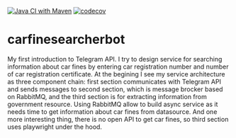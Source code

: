 [![Java CI with Maven](https://github.com/arkasandr/carfinesearcherbot/actions/workflows/maven.yml/badge.svg)](https://github.com/arkasandr/carfinesearcherbot/actions/workflows/maven.yml)
[![codecov](https://codecov.io/gh/arkasandr/carfinesearcherbot/branch/master/graph/badge.svg)](https://codecov.io/gh/arkasandr/carfinesearcherbot)



# carfinesearcherbot

My first introduction to Telegram API. 
I try to design service for searching information about car fines by entering car registration number and number of car registration certificate.
At the begining I see my service architecture as three component chain:
first section communicates with Telegram API and sends messages to second section, which is message brocker based on RabbitMQ, and the third section
is for extracting information from government resource.
Using RabbitMQ allow to build async service as it needs time to get information about car fines from datasource.
And one more interesting thing, there is no open API to get car fines, so third section uses playwright under the hood.
